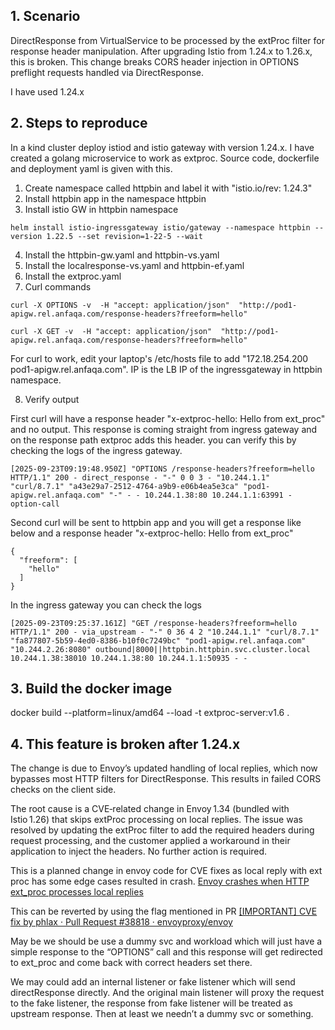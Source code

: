 ## 1. Scenario

DirectResponse from VirtualService to be processed by the extProc filter for response header manipulation.
After upgrading Istio from 1.24.x to 1.26.x, this is broken. This change breaks CORS header injection in OPTIONS preflight requests handled via DirectResponse.

I have used 1.24.x 

## 2. Steps to reproduce

In a kind cluster deploy istiod and istio gateway with version 1.24.x.
I have created a golang microservice to work as extproc. Source code, dockerfile and deployment yaml is given with this.

1. Create namespace called httpbin and label it with "istio.io/rev: 1.24.3"
2. Install httpbin app in the namespace httpbin
3. Install istio GW in httpbin namespace 
```
helm install istio-ingressgateway istio/gateway --namespace httpbin --version 1.22.5 --set revision=1-22-5 --wait
```
4. Install the httpbin-gw.yaml and httpbin-vs.yaml
5. Install the localresponse-vs.yaml and httpbin-ef.yaml
6. Install the extproc.yaml
7. Curl commands
```
curl -X OPTIONS -v  -H "accept: application/json"  "http://pod1-apigw.rel.anfaqa.com/response-headers?freeform=hello"

curl -X GET -v  -H "accept: application/json"  "http://pod1-apigw.rel.anfaqa.com/response-headers?freeform=hello"

```
For curl to work, edit your laptop's /etc/hosts file to add "172.18.254.200 pod1-apigw.rel.anfaqa.com". IP is the LB IP of the ingressgateway in httpbin namespace.

8. Verify output 

First curl will have a response header "x-extproc-hello: Hello from ext_proc" and no output. This response is coming straight from ingress gateway and on the response path extproc adds this header. you can verify this by checking the logs of the ingress gateway. 

```
[2025-09-23T09:19:48.950Z] "OPTIONS /response-headers?freeform=hello HTTP/1.1" 200 - direct_response - "-" 0 0 3 - "10.244.1.1" "curl/8.7.1" "a43e29a7-2512-4764-a9b9-e06b4ea5e3ca" "pod1-apigw.rel.anfaqa.com" "-" - - 10.244.1.38:80 10.244.1.1:63991 - option-call
```

Second curl will be sent to httpbin app and you will get a response like below and a response header "x-extproc-hello: Hello from ext_proc" 

```
{
  "freeform": [
    "hello"
  ]
}
```
In the ingress gateway you can check the logs

```
[2025-09-23T09:25:37.161Z] "GET /response-headers?freeform=hello HTTP/1.1" 200 - via_upstream - "-" 0 36 4 2 "10.244.1.1" "curl/8.7.1" "fa877807-5b59-4ed0-8386-b10f0c7249bc" "pod1-apigw.rel.anfaqa.com" "10.244.2.26:8080" outbound|8000||httpbin.httpbin.svc.cluster.local 10.244.1.38:38010 10.244.1.38:80 10.244.1.1:50935 - -
```

## 3. Build the docker image
docker build --platform=linux/amd64 --load -t extproc-server:v1.6 .


## 4. This feature is broken after 1.24.x

The change is due to Envoy’s updated handling of local replies, which now bypasses most HTTP filters for DirectResponse. This results in failed CORS checks on the client side.

The root cause is a CVE‑related change in Envoy 1.34 (bundled with Istio 1.26) that skips extProc processing on local replies. The issue was resolved by updating the extProc filter to add the required headers during request processing, and the customer applied a workaround in their application to inject the headers. No further action is required.

This is a planned change in envoy code for CVE fixes as local reply with ext proc has some edge cases resulted in crash. 
[Envoy crashes when HTTP ext_proc processes local replies](https://github.com/envoyproxy/envoy/security/advisories/GHSA-cf3q-gqg7-3fm9)

This can be reverted by using the flag mentioned in PR
[\[IMPORTANT\] CVE fix by phlax · Pull Request #38818 · envoyproxy/envoy](https://github.com/envoyproxy/envoy/pull/38818/files)

May be we should be use a dummy svc and workload which will just have a simple response to the “OPTIONS” call and this response will get redirected to ext_proc and come back with correct headers set there.

We may could add an internal listener or fake listener which will send directResponse directly. And the original main listener will proxy the request to the fake listener, the response from fake listener will be treated as upstream response. Then at least we needn’t a dummy svc or something.
